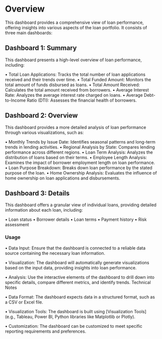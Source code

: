 # Overview
This dashboard provides a comprehensive view of loan performance, offering insights into various aspects of the loan portfolio. It consists of three main dashboards:

## Dashboard 1: Summary

This dashboard presents a high-level overview of loan performance, including:

•	 Total Loan Applications: Tracks the total number of loan applications received and their trends over time.
•	Total Funded Amount: Monitors the total amount of funds disbursed as loans.
•	Total Amount Received: Calculates the total amount received from borrowers.
•	Average Interest Rate: Analyzes the average interest rate charged on loans.
•	Average Debt-to-Income Ratio (DTI): Assesses the financial health of borrowers.
## Dashboard 2: Overview

This dashboard provides a more detailed analysis of loan performance through various visualizations, such as:

•	Monthly Trends by Issue Date: Identifies seasonal patterns and long-term trends in lending activities.
•	Regional Analysis by State: Compares lending performance across different regions.
•	Loan Term Analysis: Analyzes the distribution of loans based on their terms.
•	Employee Length Analysis: Examines the impact of borrower employment length on loan performance.
•	Loan Purpose Breakdown: Breaks down loan performance by the stated purpose of the loan.
•	Home Ownership Analysis: Evaluates the influence of home ownership on loan applications and disbursements.

## Dashboard 3: Details

This dashboard offers a granular view of individual loans, providing detailed information about each loan, including:

•	Loan status
•	Borrower details
•	Loan terms
•	Payment history
•	Risk assessment
### Usage
•	Data Input: Ensure that the dashboard is connected to a reliable data source containing the necessary loan information.

•	Visualization: The dashboard will automatically generate visualizations based on the input data, providing insights into loan performance.

•	Analysis: Use the interactive elements of the dashboard to drill down into specific details, compare different metrics, and identify trends.
Technical Notes

•	Data Format: The dashboard expects data in a structured format, such as a CSV or Excel file.

•	Visualization Tools: The dashboard is built using [Visualization Tools] (e.g., Tableau, Power BI, Python libraries like Matplotlib or Plotly).

•	Customization: The dashboard can be customized to meet specific reporting requirements and preferences.


